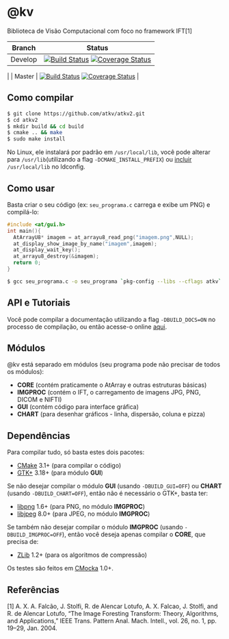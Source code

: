 # @kv

Biblioteca de Visão Computacional com foco no framework IFT[1]

| Branch  | Status |
| ------------- | ------------- |
| Develop  | [![Build Status](https://travis-ci.org/atkv/atkv2.svg?branch=develop)](https://travis-ci.org/atkv/atkv2) [![Coverage Status](https://coveralls.io/repos/github/atkv/atkv2/badge.svg?branch=develop)](https://coveralls.io/github/atkv/atkv2?branch=develop)
|
| Master  | [![Build Status](https://travis-ci.org/atkv/atkv2.svg?branch=master)](https://travis-ci.org/atkv/atkv2) [![Coverage Status](https://coveralls.io/repos/github/atkv/atkv2/badge.svg?branch=master)](https://coveralls.io/github/atkv/atkv2?branch=master)
 |

## Como compilar

~~~~bash
$ git clone https://github.com/atkv/atkv2.git
$ cd atkv2
$ mkdir build && cd build
$ cmake .. && make
$ sudo make install
~~~~

No Linux, ele instalará por padrão em `/usr/local/lib`, você pode alterar para `/usr/lib`(utilizando a flag `-DCMAKE_INSTALL_PREFIX`) ou [incluir](http://stackoverflow.com/questions/17889799/libraries-in-usr-local-lib-not-found) `/usr/local/lib` no ldconfig.

## Como usar

Basta criar o seu código (ex: `seu_programa.c` carrega e exibe um PNG) e compilá-lo:
~~~c
#include <at/gui.h>
int main(){
  AtArrayU8* imagem = at_arrayu8_read_png("imagem.png",NULL);
  at_display_show_image_by_name("imagem",imagem);
  at_display_wait_key();
  at_arrayu8_destroy(&imagem);
  return 0;
}
~~~

~~~bash
$ gcc seu_programa.c -o seu_programa `pkg-config --libs --cflags atkv`
~~~

## API e Tutoriais

Você pode compilar a documentação utilizando a flag `-DBUILD_DOCS=ON` no processo de compilação, ou então acesse-o online [aqui](http://atkv.github.io/docs).

## Módulos

@kv está separado em módulos (seu programa pode não precisar de todos os módulos):

- **CORE** (contém praticamente o AtArray e outras estruturas básicas)
- **IMGPROC** (contém o IFT, o carregamento de imagens JPG, PNG, DICOM e NIFTI)
- **GUI** (contém código para interface gráfica)
- **CHART** (para desenhar gráficos - linha, dispersão, coluna e pizza)

## Dependências

Para compilar tudo, só basta estes dois pacotes:

- [CMake](https://cmake.org/) 3.1+ (para compilar o código)
- [GTK+](http://www.gtk.org/) 3.18+ (para módulo **GUI**)

Se não desejar compilar o módulo **GUI** (usando `-DBUILD_GUI=OFF`) ou **CHART** (usando `-DBUILD_CHART=OFF`), então não é necessário o GTK+, basta ter:

- [libpng](http://www.libpng.org/pub/png/libpng.html) 1.6+ (para PNG, no módulo **IMGPROC**)
- [libjpeg](http://libjpeg.sourceforge.net/) 8.0+ (para JPEG, no módulo **IMGPROC**)

Se também não desejar compilar o módulo **IMGPROC** (usando `-DBUILD_IMGPROC=OFF`), então você deseja apenas compilar o **CORE**, que precisa de:

- [ZLib](http://www.zlib.net/) 1.2+ (para os algoritmos de compressão)

Os testes são feitos em [CMocka](https://cmocka.org/) 1.0+.

## Referências

[1] A. X. A. Falcão, J. Stolfi, R. de Alencar Lotufo, A. X. Falcao, J. Stolfi, and R. de Alencar Lotufo, “The Image Foresting Transform: Theory, Algorithms, and Applications,” IEEE Trans. Pattern Anal. Mach. Intell., vol. 26, no. 1, pp. 19–29, Jan. 2004. 


